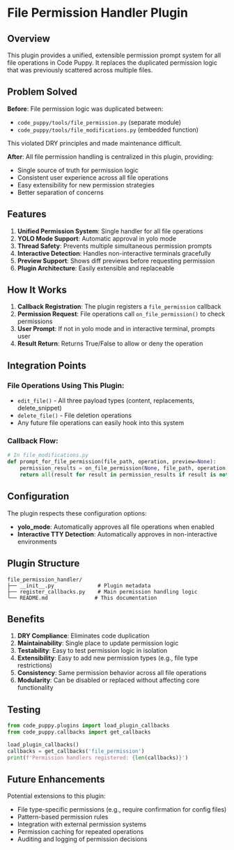 # File Permission Handler Plugin

## Overview

This plugin provides a unified, extensible permission prompt system for all file operations in Code Puppy. It replaces the duplicated permission logic that was previously scattered across multiple files.

## Problem Solved

**Before**: File permission logic was duplicated between:
- `code_puppy/tools/file_permission.py` (separate module)
- `code_puppy/tools/file_modifications.py` (embedded function)

This violated DRY principles and made maintenance difficult.

**After**: All file permission handling is centralized in this plugin, providing:
- Single source of truth for permission logic
- Consistent user experience across all file operations
- Easy extensibility for new permission strategies
- Better separation of concerns

## Features

1. **Unified Permission System**: Single handler for all file operations
2. **YOLO Mode Support**: Automatic approval in yolo mode
3. **Thread Safety**: Prevents multiple simultaneous permission prompts
4. **Interactive Detection**: Handles non-interactive terminals gracefully
5. **Preview Support**: Shows diff previews before requesting permission
6. **Plugin Architecture**: Easily extensible and replaceable

## How It Works

1. **Callback Registration**: The plugin registers a `file_permission` callback
2. **Permission Request**: File operations call `on_file_permission()` to check permissions
3. **User Prompt**: If not in yolo mode and in interactive terminal, prompts user
4. **Result Return**: Returns True/False to allow or deny the operation

## Integration Points

### File Operations Using This Plugin:
- `edit_file()` - All three payload types (content, replacements, delete_snippet)
- `delete_file()` - File deletion operations
- Any future file operations can easily hook into this system

### Callback Flow:
```python
# In file_modifications.py
def prompt_for_file_permission(file_path, operation, preview=None):
    permission_results = on_file_permission(None, file_path, operation, preview)
    return all(result for result in permission_results if result is not None)
```

## Configuration

The plugin respects these configuration options:
- **yolo_mode**: Automatically approves all file operations when enabled
- **Interactive TTY Detection**: Automatically approves in non-interactive environments

## Plugin Structure

```
file_permission_handler/
├── __init__.py              # Plugin metadata
├── register_callbacks.py    # Main permission handling logic
└── README.md               # This documentation
```

## Benefits

1. **DRY Compliance**: Eliminates code duplication
2. **Maintainability**: Single place to update permission logic
3. **Testability**: Easy to test permission logic in isolation
4. **Extensibility**: Easy to add new permission types (e.g., file type restrictions)
5. **Consistency**: Same permission behavior across all file operations
6. **Modularity**: Can be disabled or replaced without affecting core functionality

## Testing

```python
from code_puppy.plugins import load_plugin_callbacks
from code_puppy.callbacks import get_callbacks

load_plugin_callbacks()
callbacks = get_callbacks('file_permission')
print(f'Permission handlers registered: {len(callbacks)}')
```

## Future Enhancements

Potential extensions to this plugin:
- File type-specific permissions (e.g., require confirmation for config files)
- Pattern-based permission rules
- Integration with external permission systems
- Permission caching for repeated operations
- Auditing and logging of permission decisions